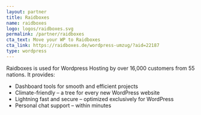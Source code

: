 ```yaml
---
layout: partner
title: Raidboxes
name: raidboxes
logo: logos/raidboxes.svg
permalink: /partner/raidboxes
cta_text: Move your WP to Raidboxes
cta_link: https://raidboxes.de/wordpress-umzug/?aid=22187
type: wordpress
---
```

Raidboxes is used for Wordpress Hosting by over 16,000 customers from 55 nations. It provides:

- Dashboard tools for smooth and efficient projects
- Climate-friendly – a tree for every new WordPress website
- Lightning fast and secure – optimized exclusively for WordPress
- Personal chat support – within minutes
